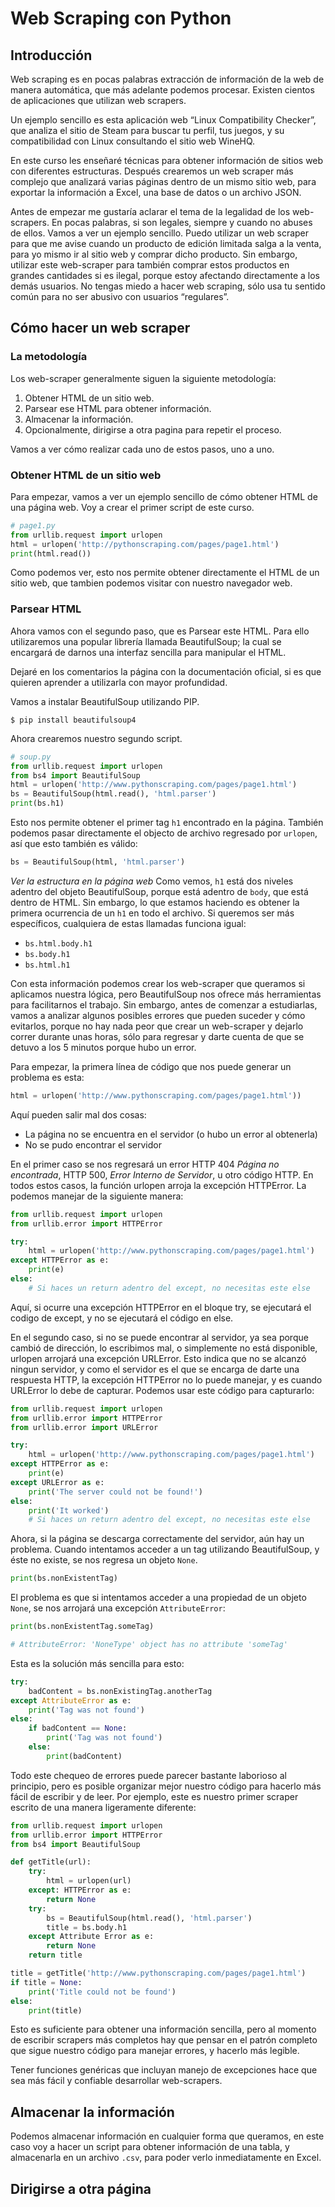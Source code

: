 # Web Scraping con Python

## Introducción

Web scraping es en pocas palabras extracción de información
de la web de manera automática, que más adelante podemos procesar.
Existen cientos de aplicaciones que utilizan web scrapers.

Un ejemplo sencillo es esta aplicación web “Linux Compatibility Checker”,
que analiza el sitio de Steam para buscar tu perfil, tus juegos,
y su compatibilidad con Linux consultando el sitio web WineHQ.

En este curso les enseñaré técnicas para obtener información
de sitios web con diferentes estructuras. Después crearemos
un web scraper más complejo que analizará varias páginas
dentro de un mismo sitio web, para exportar la información a
Excel, una base de datos o un archivo JSON.

Antes de empezar me gustaría aclarar el tema de la legalidad
de los web-scrapers.
En pocas palabras, si son legales, siempre y cuando no abuses
de ellos. Vamos a ver un ejemplo sencillo.
Puedo utilizar un web scraper para que me avise cuando un
producto de edición limitada salga a la venta, para yo mismo
ir al sitio web y comprar dicho producto. Sin embargo, utilizar
este web-scraper para también comprar estos productos en grandes
cantidades si es ilegal, porque estoy afectando directamente a
los demás usuarios.
No tengas miedo a hacer web scraping, sólo usa tu sentido común
para no ser abusivo con usuarios “regulares”.

## Cómo hacer un web scraper

### La metodología

Los web-scraper generalmente siguen la siguiente metodología:

1. Obtener HTML de un sitio web.
2. Parsear ese HTML para obtener información.
3. Almacenar la información.
4. Opcionalmente, dirigirse a otra pagina para repetir el proceso.

Vamos a ver cómo realizar cada uno de estos pasos, uno a uno.

### Obtener HTML de un sitio web

Para empezar, vamos a ver un ejemplo sencillo de cómo obtener
HTML de una página web.
Voy a crear el primer script de este curso.

```python
# page1.py
from urllib.request import urlopen
html = urlopen('http://pythonscraping.com/pages/page1.html')
print(html.read())
```

Como podemos ver, esto nos permite obtener directamente
el HTML de un sitio web, que tambien podemos visitar con
nuestro navegador web.

### Parsear HTML

Ahora vamos con el segundo paso, que es Parsear este HTML.
Para ello utilizaremos una popular librería llamada BeautifulSoup;
la cual se encargará de darnos una interfaz sencilla para manipular el HTML.

Dejaré en los comentarios la página con la documentación
oficial, si es que quieren aprender a utilizarla con mayor
profundidad.

Vamos a instalar BeautifulSoup utilizando PIP.

```shell
$ pip install beautifulsoup4
```

Ahora crearemos nuestro segundo script.

```python
# soup.py
from urllib.request import urlopen
from bs4 import BeautifulSoup
html = urlopen('http://www.pythonscraping.com/pages/page1.html')
bs = BeautifulSoup(html.read(), 'html.parser')
print(bs.h1)
```

Esto nos permite obtener el primer tag `h1` encontrado
en la página.
También podemos pasar directamente el objecto de archivo
regresado por `urlopen`, así que esto también es válido:

```python
bs = BeautifulSoup(html, 'html.parser')
```

_Ver la estructura en la página web_
Como vemos, `h1` está dos niveles adentro del objeto BeautifulSoup,
porque está adentro de `body`, que está dentro de HTML. Sin embargo,
lo que estamos haciendo es obtener la primera ocurrencia de un `h1`
en todo el archivo. Si queremos ser más específicos, cualquiera
de estas llamadas funciona igual:

- `bs.html.body.h1`
- `bs.body.h1`
- `bs.html.h1`

Con esta información podemos crear los web-scraper que queramos
si aplicamos nuestra lógica, pero BeautifulSoup nos ofrece más
herramientas para facilitarnos el trabajo. Sin embargo, antes de
comenzar a estudiarlas, vamos a analizar algunos posibles errores
que pueden suceder y cómo evitarlos, porque no hay nada peor que
crear un web-scraper y dejarlo correr durante unas horas, sólo para
regresar y darte cuenta de que se detuvo a los 5 minutos porque
hubo un error.

Para empezar, la primera línea de código que nos puede generar
un problema es esta:

```python
html = urlopen('http://www.pythonscraping.com/pages/page1.html'))
```

Aquí pueden salir mal dos cosas:

- La página no se encuentra en el servidor (o hubo un error al obtenerla)
- No se pudo encontrar el servidor

En el primer caso se nos regresará un error HTTP 404 _Página no
encontrada_, HTTP 500, _Error Interno de Servidor_, u otro código
HTTP. En todos estos casos, la función urlopen arroja la excepción
HTTPError. La podemos manejar de la siguiente manera:

```python
from urllib.request import urlopen
from urllib.error import HTTPError

try:
    html = urlopen('http://www.pythonscraping.com/pages/page1.html')
except HTTPError as e:
    print(e)
else:
    # Si haces un return adentro del except, no necesitas este else
```

Aquí, si ocurre una excepción HTTPError en el bloque try, se
ejecutará el codigo de except, y no se ejecutará el código en else.

En el segundo caso, si no se puede encontrar al servidor, ya sea
porque cambió de dirección, lo escribimos mal, o simplemente no
está disponible, urlopen arrojará una excepción URLError. Esto
indica que no se alcanzó ningun servidor, y como el servidor es
el que se encarga de darte una respuesta HTTP, la excepción
HTTPError no lo puede manejar, y es cuando URLError lo debe de
capturar. Podemos usar este código para capturarlo:

```python
from urllib.request import urlopen
from urllib.error import HTTPError
from urllib.error import URLError

try:
    html = urlopen('http://www.pythonscraping.com/pages/page1.html')
except HTTPError as e:
    print(e)
except URLError as e:
    print('The server could not be found!')
else:
    print('It worked')
    # Si haces un return adentro del except, no necesitas este else
```

Ahora, si la página se descarga correctamente del servidor,
aún hay un problema. Cuando intentamos acceder a un tag
utilizando BeautifulSoup, y éste no existe, se nos regresa
un objeto `None`.

```python
print(bs.nonExistentTag)
```

El problema es que si intentamos acceder a una propiedad
de un objeto `None`, se nos arrojará una excepción
`AttributeError`:

```python
print(bs.nonExistentTag.someTag)

# AttributeError: 'NoneType' object has no attribute 'someTag'
```

Esta es la solución más sencilla para esto:

```python
try:
    badContent = bs.nonExistingTag.anotherTag
except AttributeError as e:
    print('Tag was not found')
else:
    if badContent == None:
        print('Tag was not found')
    else:
        print(badContent)
```

Todo este chequeo de errores puede parecer bastante
laborioso al principio, pero es posible organizar mejor
nuestro código para hacerlo más fácil de escribir y de
leer. Por ejemplo, este es nuestro primer scraper escrito
de una manera ligeramente diferente:

```python
from urllib.request import urlopen
from urllib.error import HTTPError
from bs4 import BeautifulSoup

def getTitle(url):
    try:
        html = urlopen(url)
    except: HTTPError as e:
        return None
    try:
        bs = BeautifulSoup(html.read(), 'html.parser')
        title = bs.body.h1
    except Attribute Error as e:
        return None
    return title

title = getTitle('http://www.pythonscraping.com/pages/page1.html')
if title = None:
    print('Title could not be found')
else:
    print(title)
```

Esto es suficiente para obtener una información sencilla,
pero al momento de escribir scrapers más completos hay que
pensar en el patrón completo que sigue nuestro código para
manejar errores, y hacerlo más legible.

Tener funciones genéricas que incluyan manejo de
excepciones hace que sea más fácil y confiable
desarrollar web-scrapers.

## Almacenar la información

Podemos almacenar información en cualquier forma
que queramos, en este caso voy a hacer un script
para obtener información de una tabla, y almacenarla
en un archivo `.csv`, para poder verlo inmediatamente
en Excel.

## Dirigirse a otra página
